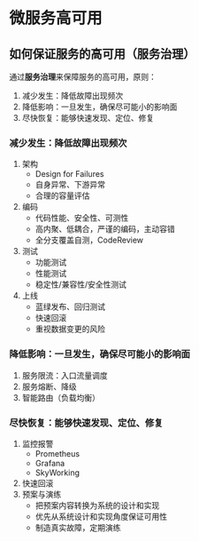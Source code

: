 # 微服务高可用



## 如何保证服务的高可用（服务治理）

通过**服务治理**来保障服务的高可用，原则：
1. 减少发生：降低故障出现频次
2. 降低影响：一旦发生，确保尽可能小的影响面
3. 尽快恢复：能够快速发现、定位、修复

### 减少发生：降低故障出现频次

1. 架构
    - Design for Failures
    - 自身异常、下游异常
    - 合理的容量评估
2. 编码
    - 代码性能、安全性、可测性
    - 高内聚、低耦合，严谨的编码，主动容错
    - 全分支覆盖自测，CodeReview
3. 测试
    - 功能测试
    - 性能测试
    - 稳定性/兼容性/安全性测试
4. 上线
    - 蓝绿发布、回归测试
    - 快速回滚
    - 重视数据变更的风险

### 降低影响：一旦发生，确保尽可能小的影响面

1. 服务限流：入口流量调度
2. 服务熔断、降级
3. 智能路由（负载均衡）

### 尽快恢复：能够快速发现、定位、修复

1. 监控报警
   - Prometheus
   - Grafana
   - SkyWorking
2. 快速回滚
3. 预案与演练
   - 把预案内容转换为系统的设计和实现
   - 优先从系统设计和实现角度保证可用性
   - 制造真实故障，定期演练


